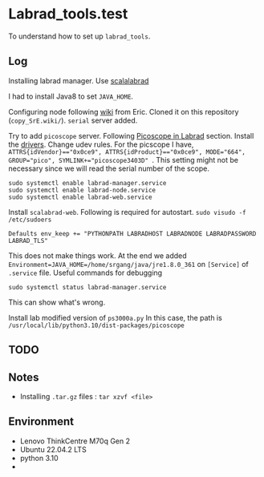 # Labrad_tools.test

To understand how to set up `labrad_tools`. 

## Log
Installing labrad manager. Use [scalalabrad](https://github.com/labrad/scalabrad)

I had to install Java8 to set `JAVA_HOME`.

Configuring node following [wiki](https://github.com/PickyPointer/SrE/wiki/Configuring-Labrad-Nodes) from Eric. Cloned it on this repository (`copy_SrE.wiki/`). `serial` server added.

Try to add `picoscope` server. Following [Picoscope in Labrad](https://github.com/PickyPointer/SrE/wiki/Picoscope-in-Labrad) section.
Install the [drivers](https://www.picotech.com/downloads/linux).
Change udev rules. For the picscope I have, `ATTRS{idVendor}=="0x0ce9", ATTRS{idProduct}=="0x0ce9", MODE="664", GROUP="pico", SYMLINK+="picoscope3403D"
`. This setting might not be necessary since we will read the serial number of the scope. 

```
sudo systemctl enable labrad-manager.service
sudo systemctl enable labrad-node.service
sudo systemctl enable labrad-web.service

```
Install `scalabrad-web`.
Following is required for autostart. `sudo visudo -f /etc/sudoers`
```
Defaults env_keep += "PYTHONPATH LABRADHOST LABRADNODE LABRADPASSWORD LABRAD_TLS"
```
This does not make things work. 
At the end we added `Environment=JAVA_HOME=/home/srgang/java/jre1.8.0_361` on `[Service]` of `.service` file.
Useful commands for debugging
```
sudo systemctl status labrad-manager.service
```
This can show what's wrong.


Install lab modified version of `ps3000a.py`
In this case, the path is `/usr/local/lib/python3.10/dist-packages/picoscope`


## TODO

## Notes
- Installing `.tar.gz` files : `tar xzvf <file>`

## Environment
- Lenovo ThinkCentre M70q Gen 2
- Ubuntu 22.04.2 LTS
- python 3.10
- 

